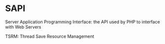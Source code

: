 # SAPI

Server Application Programming Interface: the API used by PHP to interface with Web Servers

TSRM: Thread Save Resource Management
